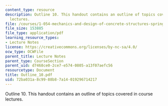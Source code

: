 ```yaml
---
content_type: resource
description: Outline 10. This handout contains an outline of topics covered in course
  lectures.
file: /courses/1-054-mechanics-and-design-of-concrete-structures-spring-2004/72ba031a8c9988b87a14019296714217_Outline_10.pdf
file_size: 153885
file_type: application/pdf
learning_resource_types:
- Lecture Notes
license: https://creativecommons.org/licenses/by-nc-sa/4.0/
ocw_type: OCWFile
parent_title: Lecture Notes
parent_type: CourseSection
parent_uid: d7468ce0-2ce7-e574-0805-a13f07aefc56
resourcetype: Document
title: Outline_10.pdf
uid: 72ba031a-8c99-88b8-7a14-019296714217
---
```

Outline 10. This handout contains an outline of topics covered in course lectures.